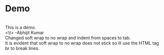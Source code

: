# Demo
<br>
This is a demo.
<br>
	<\t>	-Abhijit Kumar
<br>
Changed soft wrap to no wrap and indent from spaces to tab.
<br>
It is evident that soft wrap to no wrap does not stick so ill use the HTML tag br to break lines.
<br>
